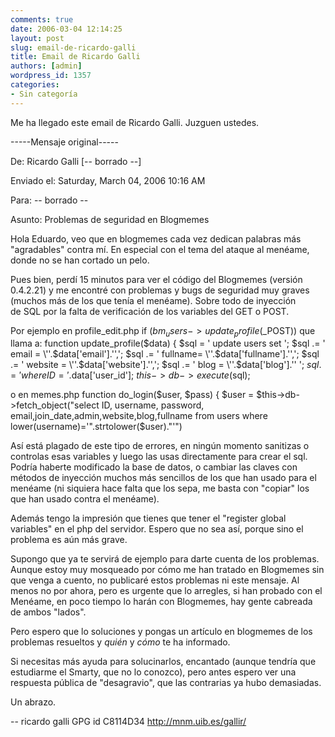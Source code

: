 ```yaml
---
comments: true
date: 2006-03-04 12:14:25
layout: post
slug: email-de-ricardo-galli
title: Email de Ricardo Galli
authors: [admin]
wordpress_id: 1357
categories:
- Sin categoría
---
```


Me ha llegado este email de Ricardo Galli.
Juzguen ustedes.

-----Mensaje original-----

De: Ricardo Galli [-- borrado --]

Enviado el: Saturday, March 04, 2006 10:16 AM

Para: -- borrado --

Asunto: Problemas de seguridad en Blogmemes

Hola Eduardo,
veo que en blogmemes cada vez dedican palabras más "agradables" contra mí. En especial con el tema del ataque al menéame, donde no se han cortado un pelo.

Pues bien, perdí 15 minutos para ver el código del Blogmemes (versión
0.4.2.21) y me encontré con problemas y bugs de seguridad muy graves (muchos más de los que tenía el menéame). Sobre todo de inyección de SQL por la falta de verificación de los variables del GET o POST.

Por ejemplo en profile_edit.php
if ($bm_users->update_profile($_POST))
que llama a:
function update_profile($data)
{
$sql = ' update users set ';
$sql .= ' email = \''.$data['email'].'\',';
$sql .= ' fullname= \''.$data['fullname'].'\',';
$sql .= ' website = \''.$data['website'].'\',';
$sql .= ' blog = \''.$data['blog'].'\' ';
$sql .= ' where ID = '.$data['user_id'];
$this->db->execute($sql);

o en memes.php
function do_login($user, $pass)
{
$user = $this->db->fetch_object("select ID, username, password, email,join_date,admin,website,blog,fullname from users where
lower(username)='".strtolower($user)."'")

Así está plagado de este tipo de errores, en ningún momento sanitizas o controlas esas variables y luego las usas directamente para crear el sql.
Podría haberte modificado la base de datos, o cambiar las claves con métodos de inyección muchos más sencillos de los que han usado para el menéame (ni siquiera hace falta que los sepa, me basta con "copiar" los que han usado contra el menéame).

Además tengo la impresión que tienes que tener el "register global variables"
en el php del servidor. Espero que no sea así, porque sino el problema es aún más grave.

Supongo que ya te servirá de ejemplo para darte cuenta de los problemas.
Aunque estoy muy mosqueado por cómo me han tratado en Blogmemes sin que venga a cuento, no publicaré estos problemas ni este mensaje. Al menos no por ahora, pero es urgente que lo arregles, si han probado con el Menéame, en poco tiempo lo harán con Blogmemes, hay gente cabreada de ambos "lados".

Pero espero que lo soluciones y pongas un artículo en blogmemes de los problemas resueltos y _quién_ y _cómo_ te ha informado.

Si necesitas más ayuda para solucinarlos, encantado (aunque tendría que estudiarme el Smarty, que no lo conozco), pero antes espero ver una respuesta pública de "desagravio", que las contrarias ya hubo demasiadas.

Un abrazo.

--
ricardo galli GPG id C8114D34
http://mnm.uib.es/gallir/

